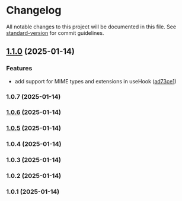 # Changelog

All notable changes to this project will be documented in this file. See [standard-version](https://github.com/conventional-changelog/standard-version) for commit guidelines.

## [1.1.0](https://github.com/mkdirprince/useFFmpeg/compare/v1.0.7...v1.1.0) (2025-01-14)


### Features

* add support for MIME types and extensions in useHook ([ad73ce1](https://github.com/mkdirprince/useFFmpeg/commit/ad73ce107a8d4b168769976402337c2fbebec125))

### 1.0.7 (2025-01-14)

### [1.0.6](https://github.com/mkdirprince/useFFmpeg/compare/v1.0.5...v1.0.6) (2025-01-14)

### [1.0.5](https://github.com/mkdirprince/useFFmpeg/compare/v1.0.4...v1.0.5) (2025-01-14)

### 1.0.4 (2025-01-14)

### 1.0.3 (2025-01-14)

### 1.0.2 (2025-01-14)

### 1.0.1 (2025-01-14)
